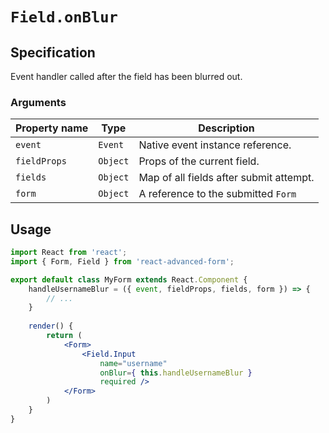 # `Field.onBlur`

## Specification
Event handler called after the field has been blurred out.

### Arguments

| Property name | Type | Description |
| ------------- | ---- | ----------- |
| `event` | `Event` | Native event instance reference. |
| `fieldProps` | `Object` | Props of the current field. |
| `fields` | `Object` | Map of all fields after submit attempt. |
| `form` | `Object` | A reference to the submitted `Form` |

## Usage
```jsx
import React from 'react';
import { Form, Field } from 'react-advanced-form';

export default class MyForm extends React.Component {
    handleUsernameBlur = ({ event, fieldProps, fields, form }) => {
        // ...
    }
    
    render() {
        return (
            <Form>
                <Field.Input
                    name="username"
                    onBlur={ this.handleUsernameBlur }
                    required />
            </Form>
        )
    }
}
```
